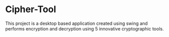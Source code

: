 # Cipher-Tool
This project is a desktop based application created using swing and performs encryption and decryption using 5 innovative cryptographic tools.
